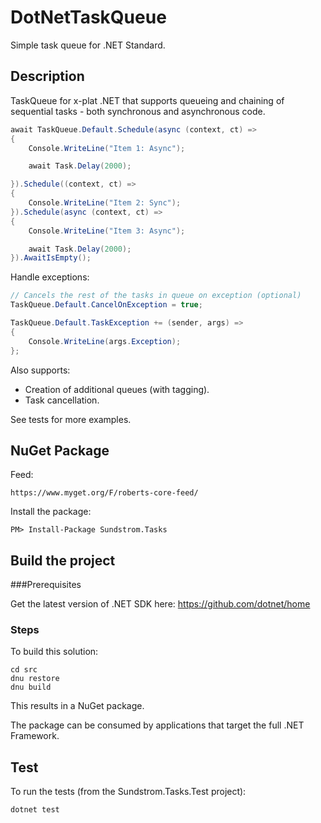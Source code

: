# DotNetTaskQueue
Simple task queue for .NET Standard.

## Description

TaskQueue for x-plat .NET that supports queueing and chaining of sequential tasks - both synchronous and asynchronous code.

```csharp
await TaskQueue.Default.Schedule(async (context, ct) =>
{
    Console.WriteLine("Item 1: Async");

    await Task.Delay(2000);

}).Schedule((context, ct) =>
{
    Console.WriteLine("Item 2: Sync");
}).Schedule(async (context, ct) =>
{
    Console.WriteLine("Item 3: Async");

    await Task.Delay(2000);
}).AwaitIsEmpty();
```

Handle exceptions:

```csharp
// Cancels the rest of the tasks in queue on exception (optional)
TaskQueue.Default.CancelOnException = true;

TaskQueue.Default.TaskException += (sender, args) =>
{
    Console.WriteLine(args.Exception);
};
```

Also supports:

* Creation of additional queues (with tagging).
* Task cancellation.

See tests for more examples.

## NuGet Package

Feed:

```
https://www.myget.org/F/roberts-core-feed/
```

Install the package:

```
PM> Install-Package Sundstrom.Tasks
```
   

## Build the project
###Prerequisites

Get the latest version of .NET SDK here: https://github.com/dotnet/home

### Steps

To build this solution:

```shell
cd src
dnu restore
dnu build
```

This results in a NuGet package.

The package can be consumed by applications that target the full .NET Framework.

## Test

To run the tests (from the Sundstrom.Tasks.Test project):
    
```shell
dotnet test
```
